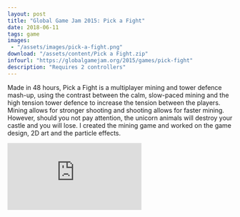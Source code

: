 ```yaml
---
layout: post
title: "Global Game Jam 2015: Pick a Fight"
date: 2018-06-11
tags: game
images:
 - "/assets/images/pick-a-fight.png"
download: "/assets/content/Pick a Fight.zip"
infourl: "https://globalgamejam.org/2015/games/pick-fight"
description: "Requires 2 controllers"
---
```


Made in 48 hours, Pick a Fight is a multiplayer mining and tower defence mash-up, using the contrast between the calm, slow-paced mining and the high tension tower defence to increase the tension between the players. Mining allows for stronger shooting and shooting allows for faster mining. However, should you not pay attention, the unicorn animals will destroy your castle and you will lose.
I created the mining game and worked on the game design, 2D art and the particle effects.
<div class="video-container">
  <iframe src="https://www.youtube.com/embed/n9qoK_VIZ3w" frameborder="0" allow="autoplay; encrypted-media" allowfullscreen></iframe>
</div>